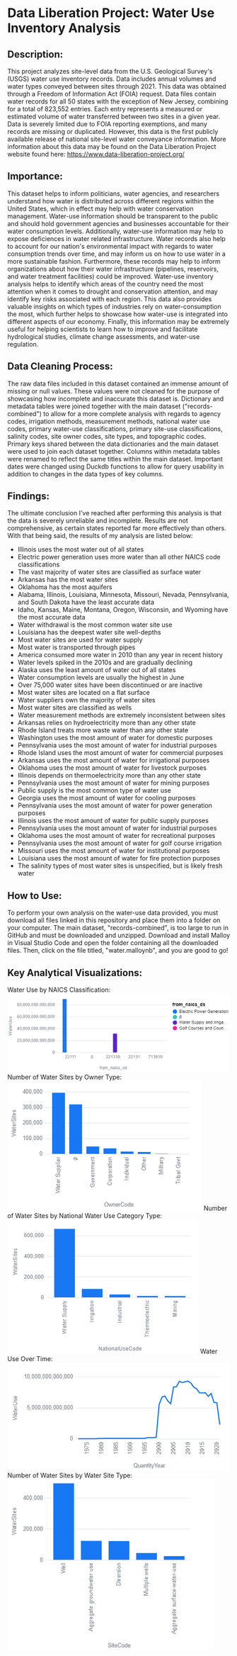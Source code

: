 # Data Liberation Project: Water Use Inventory Analysis
## Description:
This project analyzes site-level data from the U.S. Geological Survey's (USGS) water use inventory records. Data includes annual volumes and water types conveyed between sites through 2021. This data was obtained through a Freedom of Information Act (FOIA) request. Data files contain water records for all 50 states with the exception of New Jersey, combining for a total of 823,552 entries. Each entry represents a measured or estimated volume of water transferred between two sites in a given year. Data is severely limited due to FOIA reporting exemptions, and many records are missing or duplicated. However, this data is the first publicly available release of national site-level water conveyance information. More information about this data may be found on the Data Liberation Project website found here: https://www.data-liberation-project.org/
## Importance:
This dataset helps to inform politicians, water agencies, and researchers understand how water is distributed across different regions within the United States, which in effect may help with water conservation management. Water-use information should be transparent to the public and should hold government agencies and businesses accountable for their water consumption levels. Additionally, water-use information may help to expose deficiences in water related infrastructure. Water records also help to account for our nation's environmental impact with regards to water consumption trends over time, and may inform us on how to use water in a more sustainable fashion. Furthermore, these records may help to inform organizations about how their water infrastructure (pipelines, reservoirs, and water treatment facilities) could be improved. Water-use inventory analysis helps to identify which areas of the country need the most attention when it comes to drought and conservation attention, and may identify key risks associated with each region. This data also provides valuable insights on which types of industries rely on water-consumption the most, which further helps to showcase how water-use is integrated into different aspects of our economy. Finally, this information may be extremely useful for helping scientists to learn how to improve and facilitate hydrological studies, climate change assessments, and water-use regulation. 
## Data Cleaning Process:
The raw data files included in this dataset contained an immense amount of missing or null values. These values were not cleaned for the purpose of showcasing how incomplete and inaccurate this dataset is. Dictionary and metadata tables were joined together with the main dataset ("records-combined") to allow for a more complete analysis with regards to agency codes, irrigation methods, measurement methods, national water use codes, primary water-use classifications, primary site-use classifications, salinity codes, site owner codes, site types, and topographic codes. Primary keys shared between the data dictionaries and the main dataset were used to join each dataset together. Columns within metadata tables were renamed to reflect the same titles within the main dataset. Important dates were changed using Duckdb functions to allow for query usability in addition to changes in the data types of key columns. 
## Findings:
The ultimate conclusion I've reached after performing this analysis is that the data is severely unreliable and incomplete. Results are not comprehensive, as certain states reported far more effectively than others. With that being said, the results of my analysis are listed below:
- Illinois uses the most water out of all states
- Electric power generation uses more water than all other NAICS code classifications
- The vast majority of water sites are classified as surface water
- Arkansas has the most water sites
- Oklahoma has the most aquifers
- Alabama, Illinois, Louisiana, Minnesota, Missouri, Nevada, Pennsylvania, and South Dakota have the least accurate data
- Idaho, Kansas, Maine, Montana, Oregon, Wisconsin, and Wyoming have the most accurate data
- Water withdrawal is the most common water site use
- Louisiana has the deepest water site well-depths
- Most water sites are used for water supply
- Most water is transported through pipes
- America consumed more water in 2010 than any year in recent history
- Water levels spiked in the 2010s and are gradually declining
- Alaska uses the least amount of water out of all states
- Water consumption levels are usually the highest in June
- Over 75,000 water sites have been discontinued or are inactive
- Most water sites are located on a flat surface
- Water suppliers own the majority of water sites
- Most water sites are classified as wells
- Water measurement methods are extremely inconsistent between sites
- Arkansas relies on hydroelectricity more than any other state
- Rhode Island treats more waste water than any other state
- Washington uses the most amount of water for domestic purposes
- Pennsylvania uses the most amount of water for industrial purposes
- Rhode Island uses the most amount of water for commercial purposes
- Arkansas uses the most amount of water for irrigational purposes
- Oklahoma uses the most amount of water for livestock purposes
- Illinois depends on thermoelectricity more than any other state
- Pennsylvania uses the most amount of water for mining purposes
- Public supply is the most common type of water use
- Georgia uses the most amount of water for cooling purposes
- Pennsylvania uses the most amount of water for power generation purposes
- Illinois uses the most amount of water for public supply purposes
- Pennsylvania uses the most amount of water for industrial purposes
- Oklahoma uses the most amount of water for recreational purposes
- Pennsylvania uses the most amount of water for golf course irrigation
- Missouri uses the most amount of water for institutional purposes
- Louisiana uses the most amount of water for fire protection purposes
- The salinity types of most water sites is unspecified, but is likely fresh water
## How to Use:
To perform your own analysis on the water-use data provided, you must download all files linked in this repository and place them into a folder on your computer. The main dataset, "records-combined", is too large to run in GitHub and must be downloaded and unzipped. Download and install Malloy in Visual Studio Code and open the folder containing all the downloaded files. Then, click on the file titled, "water.malloynb", and you are good to go!
## Key Analytical Visualizations:
Water Use by NAICS Classification:
![Water Use by NAICS Classification](NAICS.png)
Number of Water Sites by Owner Type:
![Owner Classifications of Water Sites](Owner.png)
Number of Water Sites by National Water Use Category Type:
![Water Use by National Water Use Category Type](SiteType.png)
Water Use Over Time:
![Water Use Over Time](Time.png)
Number of Water Sites by Water Site Type:
![Water Use by Water Site Type](Type.png)
